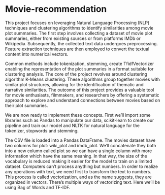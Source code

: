 # Movie-recommendation
This project focuses on leveraging Natural Language Processing (NLP) techniques and clustering algorithms to identify similarities among movie plot summaries. The first step involves collecting a dataset of movie plot summaries, either from existing sources or from platforms IMDb or Wikipedia. Subsequently, the collected text data undergoes preprocessing. Feature extraction techniques are then employed to convert the textual content into numerical vectors.


Common methods include tokenization, stemming, create TfidfVectorizer enabling the representation of the plot summaries in a format suitable for clustering analysis. The core of the project revolves around clustering algorithm K-Means clustering. These algorithms group together movies with similar plot structures, allowing for the identification of thematic and narrative similarities. The outcome of this project provides a valuable tool for movie enthusiasts, filmmakers, and researchers by offering a systematic approach to explore and understand connections between movies based on their plot summaries. 


We are now ready to implement these concepts. First we’ll import some libraries such as Pandas to manipulate our data, scikit-learn to create our pipeline and train our model and NLTK for natural language for the tokenizer, stopwords and stemming.


The CSV file is loaded into a Pandas DataFrame. The movies dataset have two columns for plot: wiki_plot and imdb_plot. We’ll concatenate they both into a new column called plot so we can have a single column with more information which have the same meaning. In that way, the size of the vocabulary is reduced making it easier for the model to train on a limited dataset. Computers can’t process anything but numbers. In order to realize any operations with text, we need first to transform the text to numbers. This process is called vectorization, and as the name suggests, they are organized in vectors. There’s multiple ways of vectorizing text. Here we’ll be using Bag of Words and TF-IDF.
